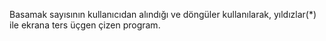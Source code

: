 Basamak sayısının kullanıcıdan alındığı ve döngüler kullanılarak, yıldızlar(*) ile ekrana ters üçgen çizen program.
